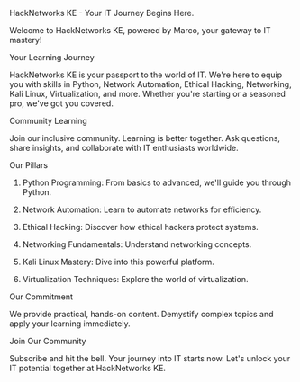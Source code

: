 HackNetworks KE - Your IT Journey Begins Here.

Welcome to HackNetworks KE, powered by Marco, your gateway to IT mastery!

Your Learning Journey

HackNetworks KE is your passport to the world of IT. We're here to equip you with skills in Python, Network Automation, Ethical Hacking, Networking, Kali Linux, Virtualization, and more. Whether you're starting or a seasoned pro, we've got you covered.

Community Learning

Join our inclusive community. Learning is better together. Ask questions, share insights, and collaborate with IT enthusiasts worldwide.

Our Pillars

1. Python Programming: From basics to advanced, we'll guide you through Python.

2. Network Automation: Learn to automate networks for efficiency.

3. Ethical Hacking: Discover how ethical hackers protect systems.

4. Networking Fundamentals: Understand networking concepts.

5. Kali Linux Mastery: Dive into this powerful platform.

6. Virtualization Techniques: Explore the world of virtualization.

Our Commitment

We provide practical, hands-on content. Demystify complex topics and apply your learning immediately.

Join Our Community

Subscribe and hit the bell. Your journey into IT starts now. Let's unlock your IT potential together at HackNetworks KE.
